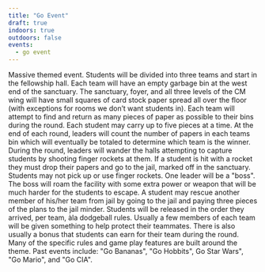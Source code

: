 ```yaml
---
title: "Go Event"
draft: true
indoors: true
outdoors: false
events:
  - go event
---
```


Massive themed event. Students will be divided into three teams and start in the fellowship hall. Each team will have an empty garbage bin at the west end of the sanctuary. The sanctuary, foyer, and all three levels of the CM wing will have small squares of card stock paper spread all over the floor (with exceptions for rooms we don’t want students in). Each team will attempt to find and return as many pieces of paper as possible to their bins during the round. Each student may carry up to five pieces at a time. At the end of each round, leaders will count the number of papers in each teams bin which will eventually be totaled to determine which team is the winner. During the round, leaders will wander the halls attempting to capture students by shooting finger rockets at them. If a student is hit with a rocket they must drop their papers and go to the jail, marked off in the sanctuary. Students may not pick up or use finger rockets. One leader will be a "boss". The boss will roam the facility with some extra power or weapon that will be much harder for the students to escape. A student may rescue another member of his/her team from jail by going to the jail and paying three pieces of the plans to the jail minder. Students will be released in the order they arrived, per team, àla dodgeball rules. Usually a few members of each team will be given something to help protect their teammates. There is also usually a bonus that students can earn for their team during the round. Many of the specific rules and game play features are built around the theme. Past events include: "Go Bananas", "Go Hobbits", Go Star Wars", "Go Mario", and "Go CIA".
